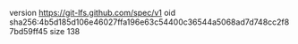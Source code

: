version https://git-lfs.github.com/spec/v1
oid sha256:4b5d185d106e46027ffa196e63c54400c36544a5068ad7d748cc2f87bd59ff45
size 138
